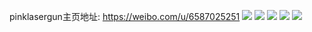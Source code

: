 pinklasergun主页地址: https://weibo.com/u/6587025251 
![](https://wx4.sinaimg.cn/mw2000/007bMuaLgy1h92i8lvsbaj32c037kkjp.jpg) 
![](https://wx4.sinaimg.cn/mw2000/007bMuaLgy1h92i8x2w0rj326v2x6hdw.jpg) 
![](https://wx4.sinaimg.cn/mw2000/007bMuaLgy1h92i7w79mbj31o0280e81.jpg) 
![](https://wx4.sinaimg.cn/mw2000/007bMuaLgy1h8q49ddhlzj31v62bze81.jpg) 
![](https://wx4.sinaimg.cn/mw2000/007bMuaLgy1h8q499kyjkj31o0280kjl.jpg) 
